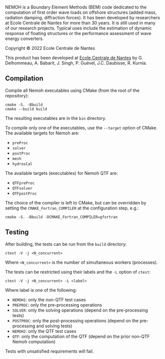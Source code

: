 NEMOH is a Boundary Element Methods (BEM) code dedicated to the computation of first order wave loads on offshore structures (added mass, radiation damping, diffraction forces). It has been developed by researchers at Ecole Centrale de Nantes for more than 30 years. It is still used in many of our research projects. Typical uses include the estimation of dynamic response of floating structures or the performance assessment of wave energy converters.

Copyright © 2022 Ecole Centrale de Nantes

This product has been developed at [Ecole Centrale de Nantes](http://www.ec-nantes.fr) by
G. Delhommeau, A. Babarit, J. Singh, P. Guével, J.C. Daubisse, R. Kurnia.

## Compilation

Compile all Nemoh executables using CMake (from the root of the repository):

```shell
cmake -S. -Bbuild
cmake --build build
```

The resulting executables are in the `bin` directory.

To compile only one of the executables, use the `--target` option of CMake.
The available targets for Nemoh are:
- `preProc`
- `solver`
- `postProc`
- `mesh`
- `hydrosCal`

The available targets (executables) for Nemoh QTF are:
- `QTFpreProc`
- `QTFsolver`
- `QTFpostProc`

The choice of the compiler is left to CMake, but can be overridden by setting the `CMAKE_Fortran_COMPILER` at the configuration step, e.g.:

```shell
cmake -S. -Bbuild -DCMAKE_Fortran_COMPILER=gfortran
```

## Testing

After building, the tests can be run from the `build` directory:

```shell
ctest -V -j <N_concurrent>
```

Where `<N_concurrent>` is the number of simultaneous workers (processes).

The tests can be restricted using their labels and the `-L` option  of `ctest`:

```shell
ctest -V -j <N_concurrent> -L <label>
```

Where label is one of the following:
- `NEMOH1`: only the non-QTF test cases
- `PREPROC`: only the pre-processing operations
- `SOLVER`: only the solving operations (depend on the pre-processing tests)
- `POSTPROC`: only the post-processing operations (depend on the pre-processing and solving tests)
- `NEMOH2`: only the QTF test cases
- `QTF`: only the computation of the QTF (depend on the prior non-QTF Nemoh computation)

Tests with unsatisfied requirements will fail.